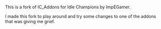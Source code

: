 This is a fork of IC_Addons for Idle Champions by ImpEGamer.

I made this fork to play around and try some changes to one of the addons that was giving me grief.
